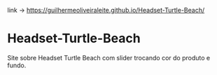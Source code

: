 link -> https://guilhermeoliveiraleite.github.io/Headset-Turtle-Beach/
# Headset-Turtle-Beach
Site sobre Headset Turtle Beach com slider trocando cor do produto e fundo. 
